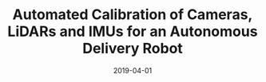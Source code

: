 ---
title: "Automated Calibration of Cameras, LiDARs and IMUs for an Autonomous Delivery Robot"
collection: moreresearch
permalink: /moreresearch/frame-interpolation-cg
date: 2019-04-01
venue: 
authors: "<b>T. Zhang</b>, J. Storms, and M. Johnson-Roberson"
uri: 
arxiv: 
bibtex: 
pdf: 
teaser: images/lidarcal.png
---
